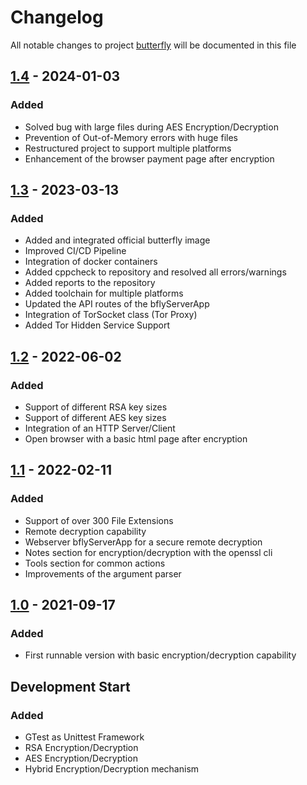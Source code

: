 # Changelog
All notable changes to project [butterfly](https://github.com/bierschi/butterfly) will be documented in this file


## [1.4] - 2024-01-03

### Added

- Solved bug with large files during AES Encryption/Decryption
- Prevention of Out-of-Memory errors with huge files
- Restructured project to support multiple platforms
- Enhancement of the browser payment page after encryption

## [1.3] - 2023-03-13

### Added

- Added and integrated official butterfly image
- Improved CI/CD Pipeline
- Integration of docker containers
- Added cppcheck to repository and resolved all errors/warnings
- Added reports to the repository
- Added toolchain for multiple platforms
- Updated the API routes of the bflyServerApp
- Integration of TorSocket class (Tor Proxy)
- Added Tor Hidden Service Support

## [1.2] - 2022-06-02

### Added

- Support of different RSA key sizes
- Support of different AES key sizes
- Integration of an HTTP Server/Client
- Open browser with a basic html page after encryption

## [1.1] - 2022-02-11

### Added

- Support of over 300 File Extensions
- Remote decryption capability
- Webserver bflyServerApp for a secure remote decryption
- Notes section for encryption/decryption with the openssl cli
- Tools section for common actions
- Improvements of the argument parser

## [1.0] - 2021-09-17

### Added

- First runnable version with basic encryption/decryption capability

##  Development Start

### Added

- GTest as Unittest Framework
- RSA Encryption/Decryption
- AES Encryption/Decryption
- Hybrid Encryption/Decryption mechanism


[1.4]: https://github.com/bierschi/butterfly/compare/v1.3...v1.4
[1.3]: https://github.com/bierschi/butterfly/compare/v1.2...v1.3
[1.2]: https://github.com/bierschi/butterfly/compare/v1.1...v1.2
[1.1]: https://github.com/bierschi/butterfly/compare/v1.0...v1.1
[1.0]: https://github.com/bierschi/butterfly/releases/tag/v1.0